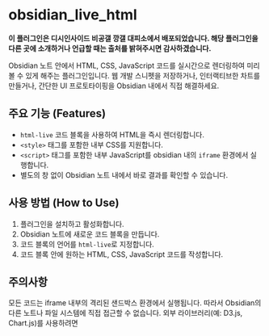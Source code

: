 # obsidian_live_html

**이 플러그인은 디시인사이드 비공갤 깡갤 대피소에서 배포되었습니다. 해당 플러그인을 다른 곳에 소개하거나 언급할 때는 출처를 밝혀주시면 감사하겠습니다.**

Obsidian 노트 안에서 HTML, CSS, JavaScript 코드를 실시간으로 렌더링하여 미리 볼 수 있게 해주는 플러그인입니다. 웹 개발 스니펫을 저장하거나, 인터랙티브한 차트를 만들거나, 간단한 UI 프로토타이핑을 Obsidian 내에서 직접 해결하세요.

## 주요 기능 (Features)

-   `html-live` 코드 블록을 사용하여 HTML을 즉시 렌더링합니다.
-   `<style>` 태그를 포함한 내부 CSS를 지원합니다.
-   `<script>` 태그를 포함한 내부 JavaScript를 obsidian 내의 `iframe` 환경에서 실행합니다.
-   별도의 창 없이 Obsidian 노트 내에서 바로 결과를 확인할 수 있습니다.

## 사용 방법 (How to Use)

1.  플러그인을 설치하고 활성화합니다.
2.  Obsidian 노트에 새로운 코드 블록을 만듭니다.
3.  코드 블록의 언어를 `html-live`로 지정합니다.
4.  코드 블록 안에 원하는 HTML, CSS, JavaScript 코드를 작성합니다.

## 주의사항

모든 코드는 iframe 내부의 격리된 샌드박스 환경에서 실행됩니다. 따라서 Obsidian의 다른 노트나 파일 시스템에 직접 접근할 수 없습니다.
외부 라이브러리(예: D3.js, Chart.js)를 사용하려면 <script src="URL"> 태그를 HTML 코드 안에 직접 포함해야 합니다.
